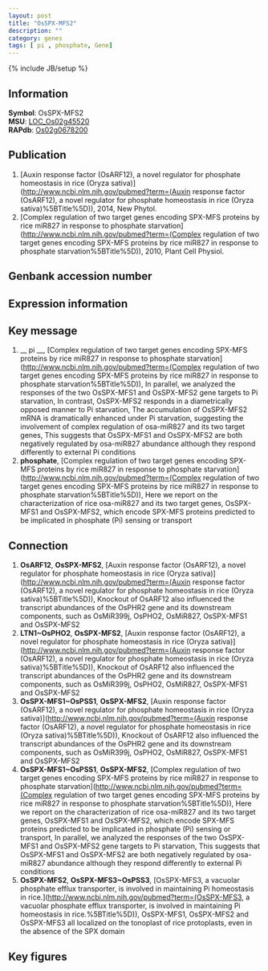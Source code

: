 ```yaml
---
layout: post
title: "OsSPX-MFS2"
description: ""
category: genes
tags: [ pi , phosphate, Gene]
---
```

{% include JB/setup %}

## Information
__Symbol__: OsSPX-MFS2  
__MSU__: [LOC_Os02g45520](http://rice.plantbiology.msu.edu/cgi-bin/ORF_infopage.cgi?orf=LOC_Os02g45520)  
__RAPdb__: [Os02g0678200](http://rapdb.dna.affrc.go.jp/viewer/gbrowse_details/irgsp1?name=Os02g0678200)  

## Publication
1. [Auxin response factor (OsARF12), a novel regulator for phosphate homeostasis in rice (Oryza sativa)](http://www.ncbi.nlm.nih.gov/pubmed?term=(Auxin response factor (OsARF12), a novel regulator for phosphate homeostasis in rice (Oryza sativa)%5BTitle%5D)), 2014, New Phytol.
2. [Complex regulation of two target genes encoding SPX-MFS proteins by rice miR827 in response to phosphate starvation](http://www.ncbi.nlm.nih.gov/pubmed?term=(Complex regulation of two target genes encoding SPX-MFS proteins by rice miR827 in response to phosphate starvation%5BTitle%5D)), 2010, Plant Cell Physiol.

## Genbank accession number

## Expression information

## Key message
1. __ pi __, [Complex regulation of two target genes encoding SPX-MFS proteins by rice miR827 in response to phosphate starvation](http://www.ncbi.nlm.nih.gov/pubmed?term=(Complex regulation of two target genes encoding SPX-MFS proteins by rice miR827 in response to phosphate starvation%5BTitle%5D)),  In parallel, we analyzed the responses of the two OsSPX-MFS1 and OsSPX-MFS2 gene targets to Pi starvation, In contrast, OsSPX-MFS2 responds in a diametrically opposed manner to Pi starvation, The accumulation of OsSPX-MFS2 mRNA is dramatically enhanced under Pi starvation, suggesting the involvement of complex regulation of osa-miR827 and its two target genes, This suggests that OsSPX-MFS1 and OsSPX-MFS2 are both negatively regulated by osa-miR827 abundance although they respond differently to external Pi conditions
2. __phosphate__, [Complex regulation of two target genes encoding SPX-MFS proteins by rice miR827 in response to phosphate starvation](http://www.ncbi.nlm.nih.gov/pubmed?term=(Complex regulation of two target genes encoding SPX-MFS proteins by rice miR827 in response to phosphate starvation%5BTitle%5D)), Here we report on the characterization of rice osa-miR827 and its two target genes, OsSPX-MFS1 and OsSPX-MFS2, which encode SPX-MFS proteins predicted to be implicated in phosphate (Pi) sensing or transport

## Connection
1. __OsARF12__, __OsSPX-MFS2__, [Auxin response factor (OsARF12), a novel regulator for phosphate homeostasis in rice (Oryza sativa)](http://www.ncbi.nlm.nih.gov/pubmed?term=(Auxin response factor (OsARF12), a novel regulator for phosphate homeostasis in rice (Oryza sativa)%5BTitle%5D)),  Knockout of OsARF12 also influenced the transcript abundances of the OsPHR2 gene and its downstream components, such as OsMiR399j, OsPHO2, OsMiR827, OsSPX-MFS1 and OsSPX-MFS2
2. __LTN1~OsPHO2__, __OsSPX-MFS2__, [Auxin response factor (OsARF12), a novel regulator for phosphate homeostasis in rice (Oryza sativa)](http://www.ncbi.nlm.nih.gov/pubmed?term=(Auxin response factor (OsARF12), a novel regulator for phosphate homeostasis in rice (Oryza sativa)%5BTitle%5D)),  Knockout of OsARF12 also influenced the transcript abundances of the OsPHR2 gene and its downstream components, such as OsMiR399j, OsPHO2, OsMiR827, OsSPX-MFS1 and OsSPX-MFS2
3. __OsSPX-MFS1~OsPSS1__, __OsSPX-MFS2__, [Auxin response factor (OsARF12), a novel regulator for phosphate homeostasis in rice (Oryza sativa)](http://www.ncbi.nlm.nih.gov/pubmed?term=(Auxin response factor (OsARF12), a novel regulator for phosphate homeostasis in rice (Oryza sativa)%5BTitle%5D)),  Knockout of OsARF12 also influenced the transcript abundances of the OsPHR2 gene and its downstream components, such as OsMiR399j, OsPHO2, OsMiR827, OsSPX-MFS1 and OsSPX-MFS2
4. __OsSPX-MFS1~OsPSS1__, __OsSPX-MFS2__, [Complex regulation of two target genes encoding SPX-MFS proteins by rice miR827 in response to phosphate starvation](http://www.ncbi.nlm.nih.gov/pubmed?term=(Complex regulation of two target genes encoding SPX-MFS proteins by rice miR827 in response to phosphate starvation%5BTitle%5D)), Here we report on the characterization of rice osa-miR827 and its two target genes, OsSPX-MFS1 and OsSPX-MFS2, which encode SPX-MFS proteins predicted to be implicated in phosphate (Pi) sensing or transport, In parallel, we analyzed the responses of the two OsSPX-MFS1 and OsSPX-MFS2 gene targets to Pi starvation, This suggests that OsSPX-MFS1 and OsSPX-MFS2 are both negatively regulated by osa-miR827 abundance although they respond differently to external Pi conditions
5. __OsSPX-MFS2__, __OsSPX-MFS3~OsPSS3__, [OsSPX-MFS3, a vacuolar phosphate efflux transporter, is involved in maintaining Pi homeostasis in rice.](http://www.ncbi.nlm.nih.gov/pubmed?term=(OsSPX-MFS3, a vacuolar phosphate efflux transporter, is involved in maintaining Pi homeostasis in rice.%5BTitle%5D)),  OsSPX-MFS1, OsSPX-MFS2 and OsSPX-MFS3 all localized on the tonoplast of rice protoplasts, even in the absence of the SPX domain

## Key figures



